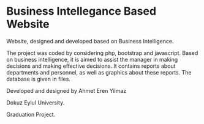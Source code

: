 # Business Intellegance Based Website
Website, designed and developed based on Business Intelligence.

The project was coded by considering php, bootstrap and javascript. Based on business intelligence, it is aimed to assist the manager in making decisions and making effective decisions. It contains reports about departments and personnel, as well as graphics about these reports. The database is given in files.

Developed and designed by Ahmet Eren Yilmaz

Dokuz Eylul University.

Graduation Project.
